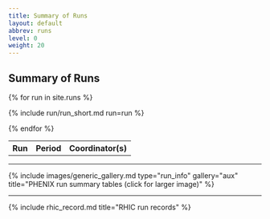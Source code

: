 ```yaml
---
title: Summary of Runs
layout: default
abbrev: runs
level: 0
weight: 20
---
```


## Summary of Runs


<table width="100%">

<tr>
<th>Run</th><th>Period</th><th>Coordinator(s)</th>
</tr>

{% for run in site.runs %}

{% include run/run_short.md run=run %}

{% endfor %}

</table>
<hr/>
{% include images/generic_gallery.md type="run_info" gallery="aux" title="PHENIX run summary tables (click for larger image)" %}
<hr/>

{% include rhic_record.md title="RHIC run records" %}